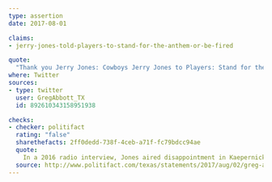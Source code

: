 ```yaml
---
type: assertion
date: 2017-08-01

claims:
- jerry-jones-told-players-to-stand-for-the-anthem-or-be-fired

quote:
  "Thank you Jerry Jones: Cowboys Jerry Jones to Players: Stand for the Anthem or you're off team [@NFL](https://twitter.com/NFL) [@dallascowboys](https://twitter.com/dallascowboys)"
where: Twitter
sources:
- type: twitter
  user: GregAbbott_TX
  id: 892610343158951938

checks:
- checker: politifact
  rating: "false"
  sharethefacts: 2ff0dedd-738f-4ceb-a71f-fc79bdcc94ae
  quote:
    In a 2016 radio interview, Jones aired disappointment in Kaepernick not standing for the anthem. We spotted no confirmation of Jones telling Cowboys players to stand or be gone.
  source: http://www.politifact.com/texas/statements/2017/aug/02/greg-abbott/greg-abbott-celebrates-false-claim-jerry-jones-tol/
---
```

